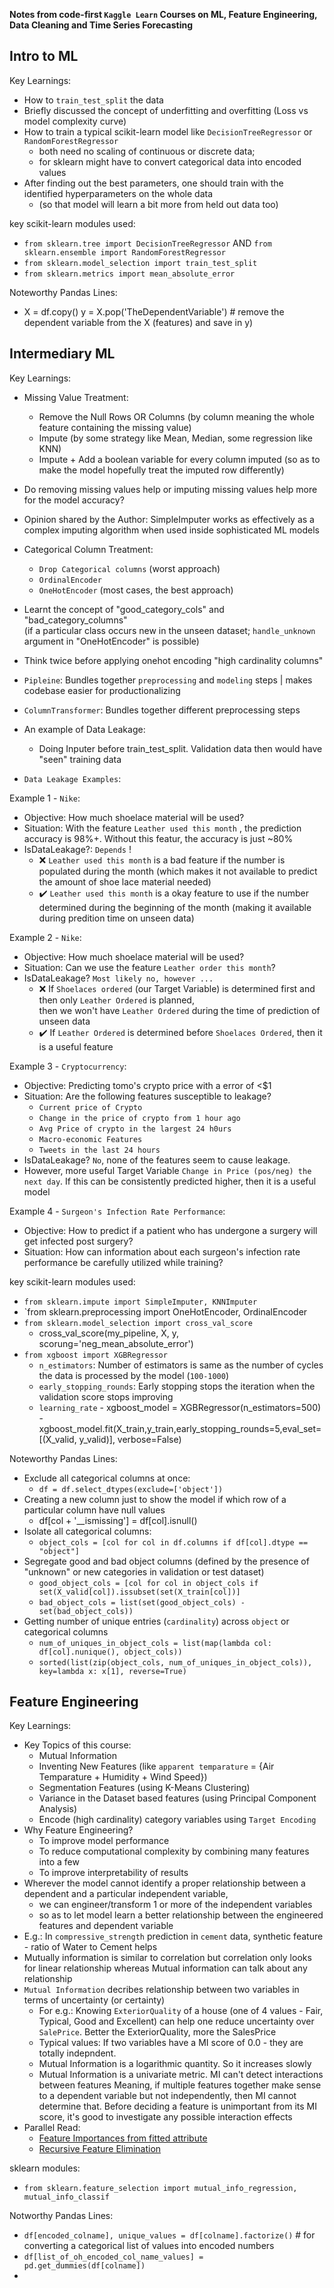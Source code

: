 **Notes from code-first `Kaggle Learn` Courses on ML, Feature Engineering, Data Cleaning and Time Series Forecasting**

## Intro to ML
Key Learnings: <br>
- How to `train_test_split` the data
- Briefly discussed the concept of underfitting and overfitting (Loss vs model complexity curve)
- How to train a typical scikit-learn model like `DecisionTreeRegressor` or `RandomForestRegressor` 
    - both need no scaling of continuous or discrete data;
    - for sklearn might have to convert categorical data into encoded values
- After finding out the best parameters, one should train with the identified hyperparameters on the whole data 
    - (so that model will learn a bit more from held out data too) 
       
key scikit-learn modules used: <br>
- `from sklearn.tree import DecisionTreeRegressor` AND `from sklearn.ensemble import RandomForestRegressor`
- `from sklearn.model_selection import train_test_split`
- `from sklearn.metrics import mean_absolute_error`

Noteworthy Pandas Lines: <br>
- X = df.copy() y = X.pop('TheDependentVariable') # remove the dependent variable from the X (features) and save in y)

## Intermediary ML
Key Learnings:<br>
- Missing Value Treatment:
    - Remove the Null Rows OR Columns (by column meaning the whole feature containing the missing value)
    - Impute (by some strategy like Mean, Median, some regression like KNN)
    - Impute + Add a boolean variable for every column imputed (so as to make the model hopefully treat the imputed row differently)
- Do removing missing values help or imputing missing values help more for the model accuracy?
- Opinion shared by the Author: SimpleImputer works as effectively as a complex imputing algorithm when used inside sophisticated ML models
- Categorical Column Treatment:
    - `Drop Categorical columns` (worst approach)
    - `OrdinalEncoder` 
    - `OneHotEncoder` (most cases, the best approach)
- Learnt the concept of "good_category_cols" and "bad_category_columns" <br> (if a particular class occurs new in the unseen dataset; `handle_unknown` argument in "OneHotEncoder" is possible)
- Think twice before applying onehot encoding "high cardinality columns"
- `Pipleine`: Bundles together `preprocessing` and `modeling` steps | makes codebase easier for productionalizing
- `ColumnTransformer`: Bundles together different preprocessing steps
- An example of Data Leakage: 
    - Doing Inputer before train_test_split. Validation data then would have "seen" training data  

- `Data Leakage Examples`:

Example 1 - `Nike`: <br>
- Objective: How much shoelace material will be used?
- Situation: With the feature `Leather used this month` , the prediction accuracy is 98%+. Without this featur, the accuracy is just ~80%
- IsDataLeakage?: `Depends` ! 
    - :x: `Leather used this month` is a bad feature if the number is populated during the month (which makes it not available to predict the amount of shoe lace material needed)
    - ✔️ `Leather used this month` is a okay feature to use if the number determined during the beginning of the month (making it available during predition time on unseen data)

Example 2 - `Nike`: <br>
- Objective: How much shoelace material will be used?
- Situation: Can we use the feature `Leather order this month`?
- IsDataLeakage? `Most likely no, however ...`
    - :x: If `Shoelaces ordered` (our Target Variable) is determined first and then only `Leather Ordered` is planned, <br>
   then we won't have `Leather Ordered` during the time of prediction of unseen data
    - ✔️ If `Leather Ordered` is determined before `Shoelaces Ordered`, then it is a useful feature
        
 Example 3 - `Cryptocurrency`: <br>
- Objective: Predicting tomo's crypto price with a error of <$1
- Situation: Are the following features susceptible to leakage?
    - `Current price of Crypto`
    - `Change in the price of crypto from 1 hour ago`
    - `Avg Price of crypto in the largest 24 h0urs`
    - `Macro-economic Features`
    - `Tweets in the last 24 hours `
- IsDataLeakage? `No`, none of the features seem to cause leakage.
- However, more useful Target Variable `Change in Price (pos/neg) the next day`. If this can be consistently predicted higher, then it is a useful model


Example 4 - `Surgeon's Infection Rate Performance`: <br>
- Objective: How to predict if a patient who has undergone a surgery will get infected post surgery?
- Situation: How can information about each surgeon's infection rate performance be carefully utilized while training?
   
   
key scikit-learn modules used:
- `from sklearn.impute import SimpleImputer, KNNImputer`
- `from sklearn.preprocessing import OneHotEncoder, OrdinalEncoder
- `from sklearn.model_selection import cross_val_score`
     - cross_val_score(my_pipeline, X, y, scorung='neg_mean_absolute_error')
- `from xgboost import XGBRegressor`
     - `n_estimators`: Number of estimators is same as the number of cycles the data is processed by the model (`100-1000`)
     - `early_stopping_rounds`: Early stopping stops the iteration when the validation score stops improving 
     - `learning_rate`
           - xgboost_model = XGBRegressor(n_estimators=500)
           - xgboost_model.fit(X_train,y_train,early_stopping_rounds=5,eval_set=[(X_valid, y_valid)], verbose=False)

Noteworthy Pandas Lines:
- Exclude all categorical columns at once:
    - `df = df.select_dtypes(exclude=['object'])`
- Creating a new column just to show the model if which row of a particular column have null values
    - df[col + '__ismissing'] = df[col].isnull() 
- Isolate all categorical columns: 
    - `object_cols = [col for col in df.columns if df[col].dtype == "object"]`
- Segregate good and bad object columns (defined by the presence of "unknown" or new categories in validation or test dataset)
    - `good_object_cols = [col for col in object_cols if set(X_valid[col]).issubset(set(X_train[col])]`
    - `bad_object_cols = list(set(good_object_cols) - set(bad_object_cols))`
- Getting number of unique entries (`cardinality`) across `object` or categorical columns
    - `num_of_uniques_in_object_cols = list(map(lambda col: df[col].nunique(), object_cols))`  
    - `sorted(list(zip(object_cols, num_of_uniques_in_object_cols)), key=lambda x: x[1], reverse=True)`


## Feature Engineering

Key Learnings: 
- Key Topics of this course: 
    - Mutual Information
    - Inventing New Features (like `apparent temparature` = {Air Temparature + Humidity + Wind Speed})
    - Segmentation Features (using K-Means Clustering)
    - Variance in the Dataset based features (using Principal Component Analysis)
    - Encode (high cardinality) category variables using `Target Encoding`
- Why Feature Engineering?
    - To improve model performance
    - To reduce computational complexity by combining many features into a few
    - To improve interpretability of results
- Wherever the model cannot identify a proper relationship between a dependent and a particular independent variable, <br>
    - we can engineer/transform 1 or more of the independent variables 
    - so as to let model learn a better relationship between the engineered features and dependent variable 
- E.g.: In `compressive_strength` prediction in `cement` data, synthetic feature - ratio of Water to Cement helps
- Mutually information is similar to correlation but correlation only looks for linear relationship whereas Mutual information can talk about any relationship
- `Mutual Information` decribes relationship between two variables in terms of uncertainty (or certainty)
    - For e.g.: Knowing `ExteriorQuality` of a house (one of 4 values - Fair, Typical, Good and Excellent) can help one reduce uncertainty over `SalePrice`. Better the ExteriorQuality, more the SalesPrice
    - Typical values: If two variables have a MI score of 0.0 - they are totally indepndent. 
    - Mutual Information is a logarithmic quantity. So it increases slowly
    - Mutual Information is a univariate metric. MI can't detect interactions between features Meaning, if multiple features together make sense to a dependent variable but not independently, then MI cannot determine that. Before deciding a feature is unimportant from its MI score, it's good to investigate any possible interaction effects
- Parallel Read: 
    - [Feature Importances from fitted attribute](https://scikit-learn.org/stable/auto_examples/ensemble/plot_forest_importances.html)  
    - [Recursive Feature Elimination](https://scikit-learn.org/stable/modules/generated/sklearn.feature_selection.RFE.html)

 sklearn modules: <br>
 - `from sklearn.feature_selection import mutual_info_regression, mutual_info_classif`
 
 Notworthy Pandas Lines: <br>
 - `df[encoded_colname], unique_values = df[colname].factorize()` # for converting a categorical list of values into encoded numbers
 - `df[list_of_oh_encoded_col_name_values] = pd.get_dummies(df[colname])`
 - 
